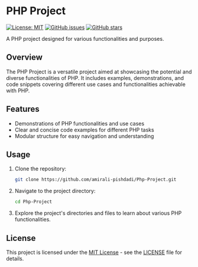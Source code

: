 # PHP Project

[![License: MIT](https://img.shields.io/badge/License-MIT-blue.svg)](https://opensource.org/licenses/MIT)
[![GitHub issues](https://img.shields.io/github/issues/amirali-pishdadi/Php-Project)](https://github.com/amirali-pishdadi/Php-Project/issues)
[![GitHub stars](https://img.shields.io/github/stars/amirali-pishdadi/Php-Project)](https://github.com/amirali-pishdadi/Php-Project/stargazers)

A PHP project designed for various functionalities and purposes.

## Overview

The PHP Project is a versatile project aimed at showcasing the potential and diverse functionalities of PHP. It includes examples, demonstrations, and code snippets covering different use cases and functionalities achievable with PHP.

## Features

- Demonstrations of PHP functionalities and use cases
- Clear and concise code examples for different PHP tasks
- Modular structure for easy navigation and understanding

## Usage

1. Clone the repository:

    ```bash
    git clone https://github.com/amirali-pishdadi/Php-Project.git
    ```

2. Navigate to the project directory:

    ```bash
    cd Php-Project
    ```

3. Explore the project's directories and files to learn about various PHP functionalities.

## License

This project is licensed under the [MIT License](https://opensource.org/licenses/MIT) - see the [LICENSE](LICENSE) file for details.
